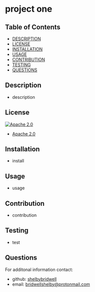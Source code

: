 # project one


## Table of Contents
- [DESCRIPTION](#description)
- [LICENSE](#license)
- [INSTALLATION](#installation)
- [USAGE](#usage)
- [CONTRIBUTION](#contribution)
- [TESTING](#testing)
- [QUESTIONS](#questions)

## Description 
- description
## License
[![Apache 2.0](https://img.shields.io/badge/license-Apache-blue)](https://opensource.org/licenses/Apache-2.0)
- [Apache 2.0](https://opensource.org/licenses/Apache-2.0)

## Installation 
- install
## Usage 
- usage
## Contribution 
- contribution
## Testing 
- test
## Questions
For additonal information contact:
- github: [shelbybridwell](https://github.com/shelbybridwell)
- email: bridwellshelby@protonmail.com
